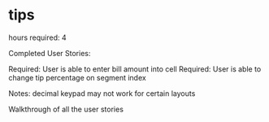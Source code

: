 # tips

hours required: 4

Completed User Stories:

Required: User is able to enter bill amount into cell
Required: User is able to change tip percentage on segment index

Notes: decimal keypad may not work for certain layouts

Walkthrough of all the user stories


